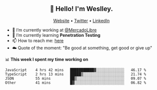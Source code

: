 <h2 align="center">👋 Hello! I'm Weslley.</h2>
<p align="center">
  <a href="http://weslleyneri.com.br">Website</a> •
  <a href="https://twitter.com/Weslley_Neri">Twitter</a> •
  <a href="https://www.linkedin.com/in/weslley-neri-3658908b">LinkedIn</a>
</p>


- 🔭 I’m currently working at [@MercadoLibre](https://github.com/mercadolibre)
- 🌱 I’m currently learning **Penetration Testing**
- 📫 How to reach me: [here](mailto:weslley39@gmail.com)
- ☁️ Quote of the moment: "Be good at something, get good or give up"

📊 **This week I spent my time working on**
<!--START_SECTION:waka-->

```text
JavaScript    4 hrs 42 mins   ███████████▓░░░░░░░░░░░░░   46.17 %
TypeScript    2 hrs 13 mins   █████▒░░░░░░░░░░░░░░░░░░░   21.74 %
JSON          55 mins         ██▒░░░░░░░░░░░░░░░░░░░░░░   09.07 %
Other         41 mins         █▓░░░░░░░░░░░░░░░░░░░░░░░   06.82 %
```

<!--END_SECTION:waka-->

<!-- Inspired by https://github.com/gruselhaus/gruselhaus -->